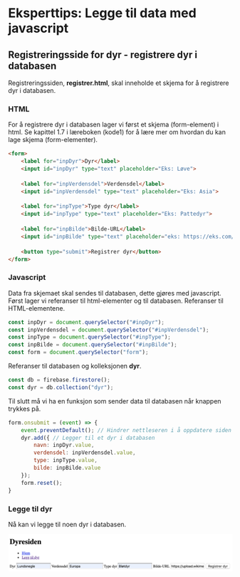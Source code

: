 # Eksperttips: Legge til data med javascript

## Registreringsside for dyr - registrere dyr i databasen

Registreringssiden, **registrer.html**, skal inneholde et skjema for å registrere dyr i databasen.

### HTML

For å registrere dyr i databasen lager vi først et skjema (form-element) i html. Se kapittel 1.7 i læreboken (kode1) for å lære mer om hvordan du kan lage skjema (form-elementer).

```HTML
<form>
    <label for="inpDyr">Dyr</label>
    <input id="inpDyr" type="text" placeholder="Eks: Løve">

    <label for="inpVerdensdel">Verdensdel</label>
    <input id="inpVerdensdel" type="text" placeholder="Eks: Asia">

    <label for="inpType">Type dyr</label>
    <input id="inpType" type="text" placeholder="Eks: Pattedyr">

    <label for="inpBilde">Bilde-URL</label>
    <input id="inpBilde" type="text" placeholder="eks: https://eks.com/tiger.jpg">

    <button type="submit">Registrer dyr</button>
</form>
```

### Javascript

Data fra skjemaet skal sendes til databasen, dette gjøres med javascript. Først lager vi referanser til html-elementer og til databasen.
Referanser til HTML-elementene.

```js
const inpDyr = document.querySelector("#inpDyr");
const inpVerdensdel = document.querySelector("#inpVerdensdel");
const inpType = document.querySelector("#inpType");
const inpBilde = document.querySelector("#inpBilde");
const form = document.querySelector("form");
```

Referanser til databasen og kolleksjonen **dyr**.

```js
const db = firebase.firestore();
const dyr = db.collection("dyr");
```

Til slutt må vi ha en funksjon som sender data til databasen når knappen trykkes på.

```js
form.onsubmit = (event) => {
    event.preventDefault(); // Hindrer nettleseren i å oppdatere siden når skjemaet sendes inn.
    dyr.add({ // Legger til et dyr i databasen
        navn: inpDyr.value,
        verdensdel: inpVerdensdel.value,
        type: inpType.value,
        bilde: inpBilde.value
    });
    form.reset();
}
```

### Legge til dyr

Nå kan vi legge til noen dyr i databasen.

![Legge til dyr](legge-til-med-js.png)
